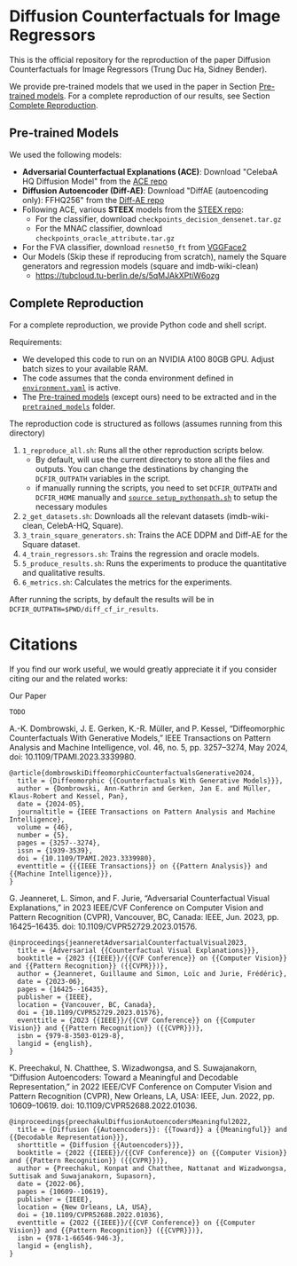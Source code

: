 # Diffusion Counterfactuals for Image Regressors

This is the official repository for the reproduction of the paper Diffusion Counterfactuals for Image Regressors (Trung Duc Ha, Sidney Bender).

We provide pre-trained models that we used in the paper in Section [Pre-trained models](#pre-trained-models). For a complete reproduction of our results, see Section [Complete Reproduction](#complete-reproduction).


## Pre-trained Models

We used the following models:

- **Adversarial Counterfactual Explanations (ACE)**: Download "CelebaA HQ Diffusion Model" from the [ACE repo](https://github.com/guillaumejs2403/ACE?tab=readme-ov-file#downloading-pre-trained-models)
- **Diffusion Autoencoder (Diff-AE)**: Download "DiffAE (autoencoding only): FFHQ256" from the [Diff-AE repo](https://github.com/phizaz/diffae?tab=readme-ov-file#checkpoints)
- Following ACE, various **STEEX** models from the [STEEX repo](https://github.com/valeoai/STEEX/releases): 
    - For the classifier, download `checkpoints_decision_densenet.tar.gz`
    - For the MNAC classifier, download `checkpoints_oracle_attribute.tar.gz `
- For the FVA classifier, download `resnet50_ft` from [VGGFace2](https://github.com/cydonia999/VGGFace2-pytorch)
- Our Models (Skip these if reproducing from scratch), namely the Square generators and regression models (square and imdb-wiki-clean) 
    - https://tubcloud.tu-berlin.de/s/5qMJAkXPtiW6ozg

## Complete Reproduction

For a complete reproduction, we provide Python code and shell script. 

Requirements:

- We developed this code to run on an NVIDIA A100 80GB GPU. Adjust batch sizes to your available RAM.
- The code assumes that the conda environment defined in [`environment.yaml`](/environment.yaml) is active.
- The [Pre-trained models](#pre-trained-models) (except ours) need to be extracted and in the [`pretrained_models`](/pretrained_models) folder.

The reproduction code is structured as follows (assumes running from this directory)

1. `1_reproduce_all.sh`: Runs all the other reproduction scripts below.
    - By default, will use the current directory to store all the files and outputs. You can change the destinations by changing the `DCFIR_OUTPATH` variables in the script.
    - if manually running the scripts, you need to set `DCFIR_OUTPATH` and `DCFIR_HOME` manually and  [`source setup_pythonpath.sh`](/setup_pythonpath.sh) to setup the necessary modules
2. `2_get_datasets.sh`: Downloads all the relevant datasets (imdb-wiki-clean, CelebA-HQ, Square).
3. `3_train_square_generators.sh`: Trains the ACE DDPM and Diff-AE for the Square dataset.
4. `4_train_regressors.sh`: Trains the regression and oracle models.
5. `5_produce_results.sh`: Runs the experiments to produce the quantitative and qualitative results.
5. `6_metrics.sh`: Calculates the metrics for the experiments.

After running the scripts, by default the results will be in `DCFIR_OUTPATH=$PWD/diff_cf_ir_results`.

# Citations

If you find our work useful, we would greatly appreciate it if you consider citing our and the related works:

Our Paper

```
TODO
```

A.-K. Dombrowski, J. E. Gerken, K.-R. Müller, and P. Kessel, “Diffeomorphic Counterfactuals With Generative Models,” IEEE Transactions on Pattern Analysis and Machine Intelligence, vol. 46, no. 5, pp. 3257–3274, May 2024, doi: 10.1109/TPAMI.2023.3339980.

```
@article{dombrowskiDiffeomorphicCounterfactualsGenerative2024,
  title = {Diffeomorphic {{Counterfactuals With Generative Models}}},
  author = {Dombrowski, Ann-Kathrin and Gerken, Jan E. and Müller, Klaus-Robert and Kessel, Pan},
  date = {2024-05},
  journaltitle = {IEEE Transactions on Pattern Analysis and Machine Intelligence},
  volume = {46},
  number = {5},
  pages = {3257--3274},
  issn = {1939-3539},
  doi = {10.1109/TPAMI.2023.3339980},
  eventtitle = {{{IEEE Transactions}} on {{Pattern Analysis}} and {{Machine Intelligence}}},
}
```

G. Jeanneret, L. Simon, and F. Jurie, “Adversarial Counterfactual Visual Explanations,” in 2023 IEEE/CVF Conference on Computer Vision and Pattern Recognition (CVPR), Vancouver, BC, Canada: IEEE, Jun. 2023, pp. 16425–16435. doi: 10.1109/CVPR52729.2023.01576.
```
@inproceedings{jeanneretAdversarialCounterfactualVisual2023,
  title = {Adversarial {{Counterfactual Visual Explanations}}},
  booktitle = {2023 {{IEEE}}/{{CVF Conference}} on {{Computer Vision}} and {{Pattern Recognition}} ({{CVPR}})},
  author = {Jeanneret, Guillaume and Simon, Loïc and Jurie, Frédéric},
  date = {2023-06},
  pages = {16425--16435},
  publisher = {IEEE},
  location = {Vancouver, BC, Canada},
  doi = {10.1109/CVPR52729.2023.01576},
  eventtitle = {2023 {{IEEE}}/{{CVF Conference}} on {{Computer Vision}} and {{Pattern Recognition}} ({{CVPR}})},
  isbn = {979-8-3503-0129-8},
  langid = {english},
}
```

K. Preechakul, N. Chatthee, S. Wizadwongsa, and S. Suwajanakorn, “Diffusion Autoencoders: Toward a Meaningful and Decodable Representation,” in 2022 IEEE/CVF Conference on Computer Vision and Pattern Recognition (CVPR), New Orleans, LA, USA: IEEE, Jun. 2022, pp. 10609–10619. doi: 10.1109/CVPR52688.2022.01036.
```
@inproceedings{preechakulDiffusionAutoencodersMeaningful2022,
  title = {Diffusion {{Autoencoders}}: {{Toward}} a {{Meaningful}} and {{Decodable Representation}}},
  shorttitle = {Diffusion {{Autoencoders}}},
  booktitle = {2022 {{IEEE}}/{{CVF Conference}} on {{Computer Vision}} and {{Pattern Recognition}} ({{CVPR}})},
  author = {Preechakul, Konpat and Chatthee, Nattanat and Wizadwongsa, Suttisak and Suwajanakorn, Supasorn},
  date = {2022-06},
  pages = {10609--10619},
  publisher = {IEEE},
  location = {New Orleans, LA, USA},
  doi = {10.1109/CVPR52688.2022.01036},
  eventtitle = {2022 {{IEEE}}/{{CVF Conference}} on {{Computer Vision}} and {{Pattern Recognition}} ({{CVPR}})},
  isbn = {978-1-66546-946-3},
  langid = {english},
}
```
